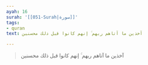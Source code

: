 ```yaml
---
ayah: 16
surah: '[[051-Surah|سورة]]'
tags:
- quran
text: آخذين ما آتاهم ربهم ۚ إنهم كانوا قبل ذلك محسنين

---
```

> آخذين ما آتاهم ربهم ۚ إنهم كانوا قبل ذلك محسنين
